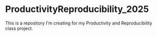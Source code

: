 # ProductivityReproducibility_2025
This is a repository I'm creating for my Productivity and Reproducibility class project.
